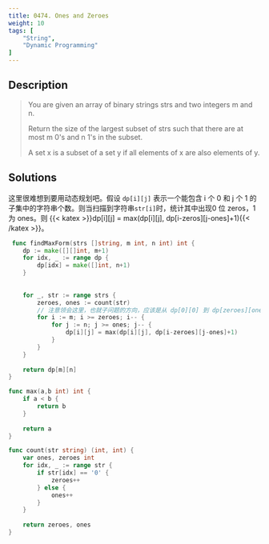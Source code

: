 ```yaml
---
title: 0474. Ones and Zeroes
weight: 10
tags: [
	"String",
	"Dynamic Programming"
]
---
```


## Description

> You are given an array of binary strings strs and two integers m and n.
> 
> Return the size of the largest subset of strs such that there are at most m 0's and n 1's in the subset.
> 
> A set x is a subset of a set y if all elements of x are also elements of y.


## Solutions
这里很难想到要用动态规划吧。假设 `dp[i][j]` 表示一个能包含 i 个 0 和 j 个 1 的子集中的字符串个数。则当扫描到字符串`str[i]`时，统计其中出现0 位 zeros，1 为 ones。则 {{< katex >}}dp[i][j] = max(dp[i][j], dp[i-zeros][j-ones]+1){{< /katex >}}。

```go
 func findMaxForm(strs []string, m int, n int) int {
    dp := make([][]int, m+1)
    for idx, _ := range dp {
        dp[idx] = make([]int, n+1)
    }
    
    
    for _, str := range strs {
        zeroes, ones := count(str)
		// 注意领会这里，也就子问题的方向，应该是从 dp[0][0] 到 dp[zeroes][ones]
        for i := m; i >= zeroes; i-- {
            for j := n; j >= ones; j-- {
                dp[i][j] = max(dp[i][j], dp[i-zeroes][j-ones]+1)    
            }
        }
    }
    
    return dp[m][n]
}

func max(a,b int) int {
    if a < b {
        return b
    }
    
    return a
}

func count(str string) (int, int) {
    var ones, zeroes int
    for idx, _ := range str {
        if str[idx] == '0' {
            zeroes++
        } else {
            ones++
        }
    }
    
    return zeroes, ones
}
```
